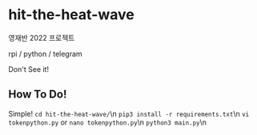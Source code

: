 # hit-the-heat-wave

영재반 2022 프로젝트

rpi / python / telegram

Don't See it!

## How To Do!

Simple!
`cd hit-the-heat-wave/`\n
`pip3 install -r requirements.txt`\n
`vi tokenpython.py` or `nano tokenpython.py`\n
`python3 main.py`\n
